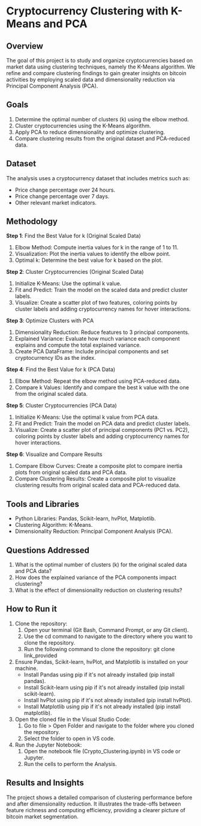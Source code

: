 # Cryptocurrency Clustering with K-Means and PCA

## Overview

The goal of this project is to study and organize cryptocurrencies based on market data using clustering techniques, namely the K-Means algorithm. We refine and compare clustering findings to gain greater insights on bitcoin activities by employing scaled data and dimensionality reduction via Principal Component Analysis (PCA).

## Goals

1. Determine the optimal number of clusters (k) using the elbow method.
2. Cluster cryptocurrencies using the K-Means algorithm.
3. Apply PCA to reduce dimensionality and optimize clustering.
4. Compare clustering results from the original dataset and PCA-reduced data.

## Dataset

The analysis uses a cryptocurrency dataset that includes metrics such as:

- Price change percentage over 24 hours.
- Price change percentage over 7 days.
- Other relevant market indicators.

## Methodology

**Step 1**: Find the Best Value for k (Original Scaled Data)
1. Elbow Method: Compute inertia values for k in the range of 1 to 11.
2. Visualization: Plot the inertia values to identify the elbow point.
3. Optimal k: Determine the best value for k based on the plot.

**Step 2**: Cluster Cryptocurrencies (Original Scaled Data)
1. Initialize K-Means: Use the optimal k value.
2. Fit and Predict: Train the model on the scaled data and predict cluster labels.
3. Visualize: Create a scatter plot of two features, coloring points by cluster labels and adding cryptocurrency names for hover interactions.

**Step 3**: Optimize Clusters with PCA
1. Dimensionality Reduction: Reduce features to 3 principal components.
2. Explained Variance: Evaluate how much variance each component explains and compute the total explained variance.
3. Create PCA DataFrame: Include principal components and set cryptocurrency IDs as the index.

**Step 4**: Find the Best Value for k (PCA Data)
1. Elbow Method: Repeat the elbow method using PCA-reduced data.
2. Compare k Values: Identify and compare the best k value with the one from the original scaled data.

**Step 5**: Cluster Cryptocurrencies (PCA Data)
1. Initialize K-Means: Use the optimal k value from PCA data.
2. Fit and Predict: Train the model on PCA data and predict cluster labels.
3. Visualize: Create a scatter plot of principal components (PC1 vs. PC2), coloring points by cluster labels and adding cryptocurrency names for hover interactions.

**Step 6**: Visualize and Compare Results
1. Compare Elbow Curves: Create a composite plot to compare inertia plots from original scaled data and PCA data.
2. Compare Clustering Results: Create a composite plot to visualize clustering results from original scaled data and PCA-reduced data.

## Tools and Libraries
- Python Libraries: Pandas, Scikit-learn, hvPlot, Matplotlib.
- Clustering Algorithm: K-Means.
- Dimensionality Reduction: Principal Component Analysis (PCA).

## Questions Addressed
1. What is the optimal number of clusters (k) for the original scaled data and PCA data?
2. How does the explained variance of the PCA components impact clustering?
3. What is the effect of dimensionality reduction on clustering results?

## How to Run it 
1. Clone the repository:
    1. Open your terminal (Git Bash, Command Prompt, or any Git client).
    2. Use the cd command to navigate to the directory where you want to clone the repository.
    3. Run the following command to clone the repository: git clone link_provided
2. Ensure Pandas, Scikit-learn, hvPlot, and Matplotlib is installed on your machine.
   - Install Pandas using pip if it's not already installed (pip install pandas).
   - Install Scikit-learn using pip if it's not already installed (pip install scikit-learn).
   - Install hvPlot using pip if it's not already installed (pip install hvPlot).
   - Install Matplotlib using pip if it's not already installed (pip install matplotlib).
3. Open the cloned file in the Visual Studio Code:
   1. Go to file > Open Folder and navigate to the folder where you cloned the repository.
   2. Select the folder to open in VS code.
4. Run the Jupyter Notebook:
     1. Open the notebook file (Crypto_Clustering.ipynb) in VS code or Jupyter.
     2. Run the cells to perform the Analysis.

## Results and Insights

The project shows a detailed comparison of clustering performance before and after dimensionality reduction. It illustrates the trade-offs between feature richness and computing efficiency, providing a clearer picture of bitcoin market segmentation.